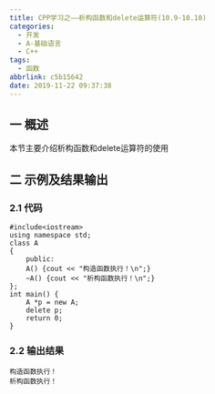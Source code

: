 ```yaml
---
title: CPP学习之——析构函数和delete运算符(10.9-10.10)
categories:
  - 开发
  - A-基础语言
  - C++
tags:
  - 函数
abbrlink: c5b15642
date: 2019-11-22 09:37:38
---
```

## 一 概述

本节主要介绍析构函数和delete运算符的使用 

<!--more-->

## 二 示例及结果输出

### 2.1 代码

```
#include<iostream>
using namespace std;
class A 
{
	public:
	A() {cout << "构造函数执行！\n";}
	~A() {cout << "析构函数执行！\n";}
};
int main() {
	A *p = new A;
	delete p;
	return 0;
}
```

### 2.2 输出结果

```
构造函数执行！
析构函数执行！
```